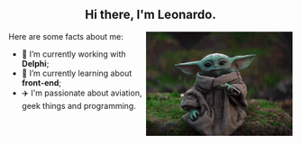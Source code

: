 <h2 align="center">Hi there, I'm Leonardo.</h2>

Here are some facts about me:
<img src="grogu.gif" width="260px" align="right" style="margin-right:0px">

- 🔭 I’m currently working with **Delphi**;
- 🌱 I’m currently learning about **front-end**;
- ✈️ I'm passionate about aviation, geek things and programming.
<!--
- 👯 I’m looking to collaborate on ...
- 🤔 I’m looking for help with ...
- 💬 Ask me about ...
- 📫 How to reach me: ...
- 😄 Pronouns: ...
- ⚡ Fun fact: ...
-->
